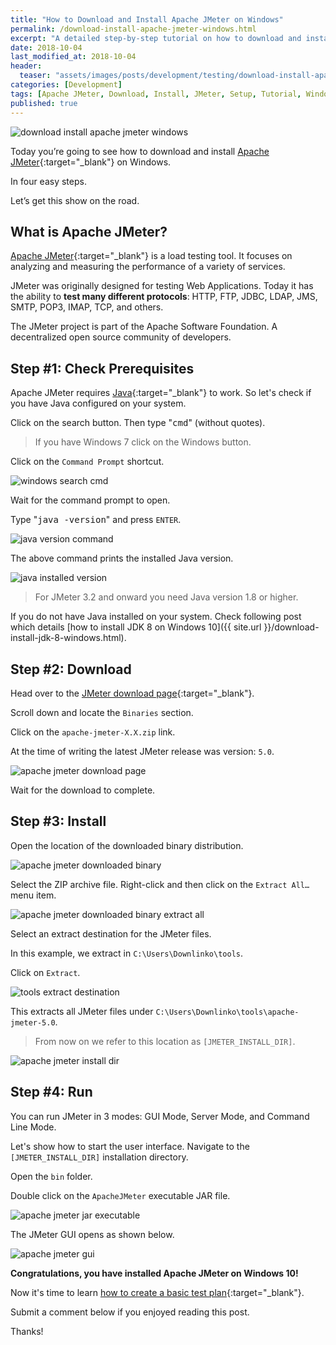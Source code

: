 ```yaml
---
title: "How to Download and Install Apache JMeter on Windows"
permalink: /download-install-apache-jmeter-windows.html
excerpt: "A detailed step-by-step tutorial on how to download and install Apache JMeter on Windows 10."
date: 2018-10-04
last_modified_at: 2018-10-04
header:
  teaser: "assets/images/posts/development/testing/download-install-apache-jmeter-windows.png"
categories: [Development]
tags: [Apache JMeter, Download, Install, JMeter, Setup, Tutorial, Windows]
published: true
---
```


<img src="{{ site.url }}/assets/images/posts/development/testing/download-install-apache-jmeter-windows.png" alt="download install apache jmeter windows" class="align-right title-image">

Today you’re going to see how to download and install [Apache JMeter](http://jmeter.apache.org/){:target="_blank"} on Windows.

In four easy steps.

Let’s get this show on the road.

## What is Apache JMeter?

[Apache JMeter](https://en.wikipedia.org/wiki/Apache_JMeter){:target="_blank"} is a load testing tool. It focuses on analyzing and measuring the performance of a variety of services.

JMeter was originally designed for testing Web Applications. Today it has the ability to **test many different protocols**: HTTP, FTP, JDBC, LDAP, JMS, SMTP, POP3, IMAP, TCP, and others.

The JMeter project is part of the Apache Software Foundation. A decentralized open source community of developers.

## Step #1: Check Prerequisites

Apache JMeter requires [Java](http://www.oracle.com/technetwork/java/javase/downloads/index.html){:target="_blank"} to work. So let's check if you have Java configured on your system.

Click on the search button. Then type "<kbd>cmd</kbd>" (without quotes).

> If you have Windows 7 click on the Windows button.

Click on the `Command Prompt` shortcut.

<img src="{{ site.url }}/assets/images/posts/development/windows-search-cmd.png" alt="windows search cmd">

Wait for the command prompt to open.

Type "<kbd>java -version</kbd>" and press `ENTER`.

<img src="{{ site.url }}/assets/images/posts/development/java-version-command.png" alt="java version command">

The above command prints the installed Java version.

<img src="{{ site.url }}/assets/images/posts/development/java-installed-version.png" alt="java installed version">

> For JMeter 3.2 and onward you need Java version 1.8 or higher.

If you do not have Java installed on your system. Check following post which details [how to install JDK 8 on Windows 10]({{ site.url }}/download-install-jdk-8-windows.html).

## Step #2: Download

Head over to the [JMeter download page](http://jmeter.apache.org/download_jmeter.cgi){:target="_blank"}.

Scroll down and locate the `Binaries` section.

Click on the `apache-jmeter-X.X.zip` link.

At the time of writing the latest JMeter release was version: `5.0`.

<img src="{{ site.url }}/assets/images/posts/development/testing/apache-jmeter-download-page.png" alt="apache jmeter download page">

Wait for the download to complete.

## Step #3: Install

Open the location of the downloaded binary distribution.

<img src="{{ site.url }}/assets/images/posts/development/testing/apache-jmeter-downloaded-binary.png" alt="apache jmeter downloaded binary">

Select the ZIP archive file. Right-click and then click on the `Extract All…` menu item.

<img src="{{ site.url }}/assets/images/posts/development/testing/apache-jmeter-downloaded-binary-extract-all.png" alt="apache jmeter downloaded binary extract all">

Select an extract destination for the JMeter files.

In this example, we extract in `C:\Users\Downlinko\tools`.

Click on `Extract`.

<img src="{{ site.url }}/assets/images/posts/development/tools-extract-destination.png" alt="tools extract destination">

This extracts all JMeter files under `C:\Users\Downlinko\tools\apache-jmeter-5.0`.

> From now on we refer to this location as `[JMETER_INSTALL_DIR]`.

<img src="{{ site.url }}/assets/images/posts/development/testing/apache-jmeter-install-dir.png" alt="apache jmeter install dir">

## Step #4: Run

You can run JMeter in 3 modes: GUI Mode, Server Mode, and Command Line Mode.

Let's show how to start the user interface. Navigate to the `[JMETER_INSTALL_DIR]` installation directory.

Open the `bin` folder.

Double click on the `ApacheJMeter` executable JAR file.

<img src="{{ site.url }}/assets/images/posts/development/testing/apache-jmeter-jar-executable.png" alt="apache jmeter jar executable">

The JMeter GUI opens as shown below.

<img src="{{ site.url }}/assets/images/posts/development/testing/apache-jmeter-gui.png" alt="apache jmeter gui">

**Congratulations, you have installed Apache JMeter on Windows 10!**

Now it's time to learn [how to create a basic test plan](https://jmeter.apache.org/usermanual/build-web-test-plan.html){:target="_blank"}.

Submit a comment below if you enjoyed reading this post.

Thanks!
